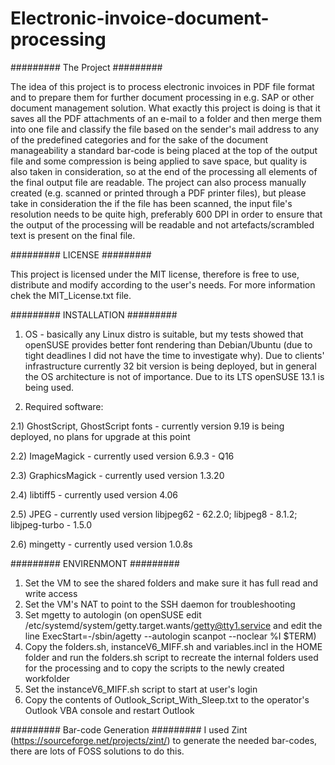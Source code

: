 # Electronic-invoice-document-processing
######### The Project #########

The idea of this project is to process electronic invoices in PDF file format and to prepare them for further document processing in e.g. SAP or other document management solution. What exactly this project is doing is that
it saves all the PDF attachments of an e-mail to a folder and then merge them into one file and classify the file based on the sender's mail address to any of the predefined categories and for the sake of the document manageability 
a standard bar-code is being placed at the top of the output file and some compression is being applied to save space, but quality is also taken in consideration, so at the end of the processing all elements of the final output file are readable.
The project can also process manually created (e.g. scanned or printed through a PDF printer files), but please take in consideration the if the file has been scanned, the input file's resolution needs to be quite high, preferably 600 DPI
in order to ensure that the output of the processing will be readable and not artefacts/scrambled text is present on the final file.

######### LICENSE #########

This project is licensed under the MIT license, therefore is free to use, distribute and modify according to the user's needs. For more information chek the MIT_License.txt file.


######### INSTALLATION #########
1) OS - basically any Linux distro is suitable, but my tests showed that openSUSE provides better font rendering than Debian/Ubuntu (due to tight deadlines I did not have the time to investigate why). Due to clients' infrastructure 
currently 32 bit version is being deployed, but in general the OS architecture is not of importance. Due to its LTS openSUSE 13.1 is being used.

2) Required software:

2.1) GhostScript, GhostScript fonts - currently version 9.19 is being deployed, no plans for upgrade at this point

2.2) ImageMagick - currently used version 6.9.3 - Q16

2.3) GraphicsMagick - currently used version 1.3.20

2.4) libtiff5 -  currently used version 4.06

2.5) JPEG -  currently used version libjpeg62 - 62.2.0; libjpeg8 - 8.1.2; libjpeg-turbo - 1.5.0

2.6) mingetty -  currently used version 1.0.8s

######### ENVIRENMONT #########
1) Set the VM to see the shared folders and make sure it has full read and write access
2) Set the VM's NAT to point to the SSH daemon for troubleshooting
3) Set mgetty to autologin (on openSUSE edit /etc/systemd/system/getty.target.wants/getty@tty1.service and edit the line ExecStart=-/sbin/agetty --autologin scanpot --noclear %I $TERM)
5) Copy the folders.sh, instanceV6_MIFF.sh and variables.incl in the HOME folder and run the folders.sh script to recreate the internal folders used for the processing and to copy the scripts to the newly created workfolder
6) Set the instanceV6_MIFF.sh script to start at user's login
7) Copy the contents of Outlook_Script_With_Sleep.txt to the operator's Outlook VBA console and restart Outlook

######### Bar-code Generation #########
I used Zint (https://sourceforge.net/projects/zint/) to generate the needed bar-codes, there are lots of FOSS solutions to do this.
